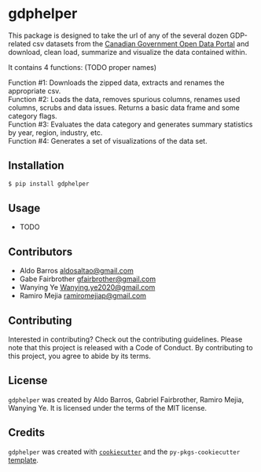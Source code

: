 # gdphelper

This package is designed to take the url of any of the several dozen GDP-related csv datasets from the [Canadian Government Open Data Portal](https://open.canada.ca/en/open-data) and download, clean load, summarize and visualize the data contained within.  

It contains 4 functions:
(TODO proper names)

Function #1: Downloads the zipped data, extracts and renames the appropriate csv.  
Function #2: Loads the data, removes spurious columns, renames used columns, scrubs and data issues. Returns a basic data frame and some category flags.   
Function #3: Evaluates the data category and generates summary statistics by year, region, industry, etc.  
Function #4: Generates a set of visualizations of the data set.

## Installation

```bash
$ pip install gdphelper
```

## Usage

- TODO

## Contributors

- Aldo Barros          aldosaltao@gmail.com
- Gabe Fairbrother     gfairbrother@gmail.com
- Wanying Ye           Wanying.ye2020@gmail.com
- Ramiro Mejia         ramiromejiap@gmail.com


## Contributing

Interested in contributing? Check out the contributing guidelines. Please note that this project is released with a Code of Conduct. By contributing to this project, you agree to abide by its terms.

## License

`gdphelper` was created by Aldo Barros, Gabriel Fairbrother, Ramiro Mejia, Wanying Ye. It is licensed under the terms of the MIT license.

## Credits

`gdphelper` was created with [`cookiecutter`](https://cookiecutter.readthedocs.io/en/latest/) and the `py-pkgs-cookiecutter` [template](https://github.com/py-pkgs/py-pkgs-cookiecutter).
